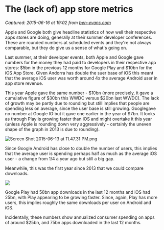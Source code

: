 # The (lack of) app store metrics

_Captured: 2015-06-16 at 19:02 from [ben-evans.com](http://ben-evans.com/benedictevans/2015/6/13/the-lack-of-app-store-metrics)_

Apple and Google both give headline statistics of how well their respective apps stores are doing, generally at their summer developer conferences. These are rounded numbers at scheduled events and they're not always comparable, but they do give us a sense of what's going on.

Last summer, at their developer events, both Apple and Google gave numbers for the money they had paid to developers in their respective app stores: $5bn in the previous 12 months for Google Play and $10bn for the iOS App Store. Given Andorra has double the suer base of iOS this meant that the average iOS user was worth around 4x the average Android user in app store revenue.

This year Apple gave the same number - $10bn (more precisely, it gave a cumulative figure of $30bn this WWDC versus $20bn last WWDC). The lack of growth may be partly due to rounding but still implies that people are spending less on average, since the user base is still growing. Googlegave no number at Google IO but it gave one earlier in the year of $7bn. It looks as through Play is growing faster than iOS and might overtake it this year (unless Apple is rounding down very aggressively - certainly the uneven shape of the graph in 2013 is due to rounding).

![Screen Shot 2015-06-13 at 11.47.31 PM.png](http://static1.squarespace.com/static/50363cf324ac8e905e7df861/t/557d2394e4b0edab35d669aa/1434264471320/Screen+Shot+2015-06-13+at+11.47.31+PM.png?format=750w)

Since Google Android has close to double the number of users, this implies that the average user is spending perhaps half as much as the average iOS user - a change from 1/4 a year ago but still a big gap.

Meanwhile, this was the first year since 2013 that we could compare downloads.

![](http://static1.squarespace.com/static/50363cf324ac8e905e7df861/t/557d23b0e4b09e55f744c9f7/1434264498740/?format=750w)

Google Play had 50bn app downloads in the last 12 months and iOS had 25bn, with Play appearing to be growing faster. Since, again, Play has more users, this implies roughly the same downloads per user on Android and iOS.

Incidentally, these numbers show annualized consumer spending on apps of around $25bn, and 75bn apps downloaded in the last 12 months.
